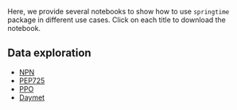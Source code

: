 Here, we provide several notebooks to show how to use `springtime` package in
different use cases. Click on each title to download the notebook.

## Data exploration

- [NPN](notebooks/mk_data_exploration_npn.ipynb)
- [PEP725](notebooks/mk_data_exploration_pep725.ipynb)
- [PPO](notebooks/mk_data_exploration_ppo.ipynb)
- [Daymet](mk_data_exploration_daymet.ipynb)
